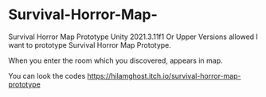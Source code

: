 # Survival-Horror-Map-
Survival Horror Map Prototype
Unity 2021.3.11f1 Or Upper Versions allowed
I want to prototype Survival Horror Map Prototype. 

When you enter the room which you  discovered, appears in  map.

You can look the codes
https://hilamghost.itch.io/survival-horror-map-prototype
